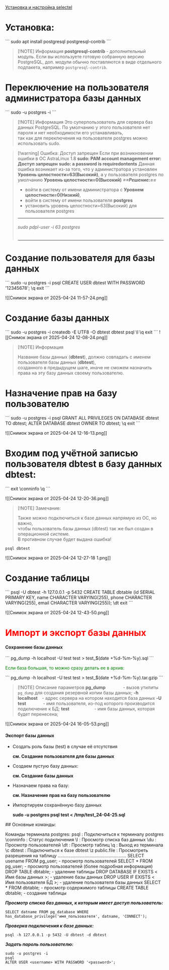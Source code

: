  [Установка и настройка selectel](https://selectel.ru/blog/tutorials/how-to-install-and-use-postgresql-on-ubuntu-20-04/)

<h1>Установка:</h1>
```
sudo apt install postgresql postgresql-contrib
```

> [!NOTE] Информация
> <b>postgresql-contrib</b> - дополнительный модуль.
> Если вы используете готовую собранную версию PostgreSQL, доп. модули обычно поставляются в виде отдельного подпакета, например `postgresql-contrib`.

<h1>Переключение на пользователя администратора базы данных</h1>
```
sudo -u postgres -i
```

> [!NOTE] Информация
> Это суперпользователь для сервера баз данных PostgreSQL. По умолчанию у этого пользователя нет пароля и нет необходимости его устанавливать, <br>так как для переключения на пользователя postgres можно использовать sudo.


> [!warning] Ошибка: Доступ запрещен
> Если при возникновении ошибки в ОС AstraLinux 1.8
> **sudo: PAM account management error: Доступ запрещен**
> **sudo: a password is requiredontents**
> Данная ошибка возникает из-за того, что у администратора установлен **Уровень целостности=63(Высокий)**,
> а у пользователя postgres по умолчанию **Уровень целостности=0(Высокий)**
> ***==Решение:==***
> 	- войти в систему от имени администратора с **Уровнем целостности=0(Низкий)**,
> 	- войти в систему от имени пользователя **postgres**
> 	- установить уровень целостности=63(Высокий) для пользователя postgres
> 	<hr>
> 		<h6>sudo pdpl-user -i 63 postgres</h6>
> 	<hr>
> 

<h1>Создание пользователя для базы данных</h1>
```
sudo -u postgres -i
psql
CREATE USER dbtest WITH PASSWORD '12345678';
\q
exit
```

![[Снимок экрана от 2025-04-24 11-57-24.png]]

<h1> Создание базы данных</h1>
```
sudo -u postgres -i
createdb -E UTF8 -O dbtest dbtest
psql
\l
\q
exit
```
![[Снимок экрана от 2025-04-24 12-08-24.png]]

> [!NOTE] Информация
> 
> Название базы данных (<b>dbtest</b>), должно совпадать с именем пользователя базы данных (<b>dbtest</b>), <br>созданного в предыдущем шаге, иначе не сможем назначить права на эту базу данных своему пользователю.
> 

<h1>Назначение прав на базу пользователю</h1>
```
sudo -u postgres -i
psql
GRANT ALL PRIVILEGES ON DATABASE dbtest TO dbtest;
ALTER DATABASE dbtest OWNER TO dbtest;
\q
exit
```

![[Снимок экрана от 2025-04-24 12-16-13.png]]

<h1>Входим под учётной записью пользователя dbtest в базу данных dbtest:</h1>
```
exit
\conninfo
\q
```

![[Снимок экрана от 2025-04-24 12-20-36.png]]


> [!NOTE] Замечание:
> <p>Также можно подключиться к базе данных напрямую из ОС, но важно, <br>чтобы пользователь базы данных (dbtest) так же был создан в операционной системе.<br>В противном случае будет выдана ошибка!</p>

```
psql dbtest
```

![[Снимок экрана от 2025-04-24 12-27-18 1.png]]

<h1>Создание таблицы</h1>
```
psql -U dbtest -h 127.0.0.1 -p 5432
CREATE TABLE dbtable (id SERIAL PRIMARY KEY, name CHARACTER VARYING(255), phone CHARACTER VARYING(255), email CHARACTER VARYING(255));
\dt
exit
```

![[Снимок экрана от 2025-04-24 12-43-50.png]]

<h1><font color="red"> Импорт и экспорт базы данных</font></h1>
<h4>Сохранение базы данных</h4>
```
pg_dump -h localhost -U test test > test_$(date +%d-%m-%y).sql
```

<p><font color="green">Если база большая, то можно сразу делать ее в архив:</font></p>
```
pg_dump -h localhost -U test test > test_$(date +%d-%m-%y).tar.gzip 
```

> [!NOTE] Описание параметров
> <b>pg_dump</b>&emsp;&emsp;&emsp;&emsp;- вызов утилиты `pg_dump` для создания резервной копии базы данных;
> <b>-h localhost</b>&emsp;- адрес сервера на котором находится база данных
> <b>-U test</b>&emsp;&ensp;&ensp;&ensp;&ensp;&ensp;&thinsp;&thinsp;- имя пользователя, из-под которого производится подключение к БД;
> <b>test</b>&emsp;&emsp;&emsp;&emsp;&emsp;&ensp;&thinsp;- имя базы данных, которая будет перенесена;

![[Снимок экрана от 2025-04-24 16-05-53.png]]
<h4>Экспорт базы данных</h4>
<ul>
<li>Создать роль базы (test) в случае её отсутствия</li>
<p><b>см. Создание пользователя для базы данных</b></p>
<li>Создаем пустую базу данных:</li>
<p><b>см. Создание базы данных</b></p>
<li>Назначаем права на базу:</li>
<p><b>см. Назначение прав на базу пользователю</b></p>
<li>Импортируем сохранённую базу данных</li>
<p><b>sudo -u postgres psql test < /tmp/test_24-04-25.sql </b></p>
</ul>
## Основные команды:

Команды терминала postgres:
	psql      : Подключиться к терминалу postgres
	\conninfo : Статус подключения
	\l        : Просмотр списка баз данных
	\du       : Просмотр пользователей
	\dt       : Просмотр таблиц
	\q        : Выход из терминала
	\с dbtest : Подключиться к базе dbtest
	\z public.file : Просмотреть разрешения на таблицу
	......................................................
	SELECT usename FROM pg_user;                  - просмотр пользователей
	SELECT \* FROM pg_user;                        - просмотр пользователей (более подробная информация)
	DROP TABLE dbtable;                           - удаление таблицы
	DROP DATABASE IF EXISTS < Имя базы данных >;  - удаление базы данных
	DROP USER IF EXISTS < Имя пользователя БД >;  - удаление пользователя базы данных
	SELECT * FROM dbtable;                        - просмотр содержимого таблицы 
	CREATE TABLE dbtable;                         - создание таблицы

***Просмотр списка баз данных, к которым имеет доступ пользователь:***
```
SELECT datname FROM pg_database WHERE has_database_privilege('имя_пользователя', datname, 'CONNECT');
```

***Проверка подключения к базе данных:***
```
psql -h 127.0.0.1 -p 5432 -U dbtest -d dbtest
```

***Задать пароль пользователю:***

```
sudo -u postgres -i
psql
ALTER USER <username> WITH PASSWORD '<password>';
```
